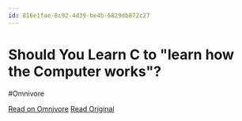 ```yaml
---
id: 816e1fae-8c92-4d39-be4b-6829db872c27
---
```


# Should You Learn C to "learn how the Computer works"?
#Omnivore

[Read on Omnivore](https://omnivore.app/me/https-steveklabnik-com-writing-should-you-learn-c-to-learn-how-t-190e74ebe01)
[Read Original](https://steveklabnik.com/writing/should-you-learn-c-to-learn-how-the-computer-works)


